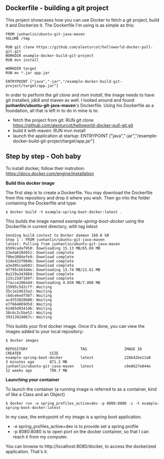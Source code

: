 Dockerfile - building a git project
-------------------
This project showcases how you can use Docker to fetch a git project, build it and Dockerize it. The Dockerfile I'm using is as simple as this:
```
FROM junhanlin/ubuntu-git-java-maven
VOLUME /tmp

RUN git clone https://github.com/alexturcot/helloworld-docker-pull-git.git
WORKDIR example-docker-build-git-project
RUN mvn install

WORKDIR target
RUN mv *.jar app.jar

ENTRYPOINT ["java","-jar","/example-docker-build-git-project/target/app.jar"]
````


In order to perform the *git clone* and *mvn install*, the image needs to have git installed, jdk8 and maven as well. I looked around and found **junhanlin/ubuntu-git-java-maven**'s Dockerfile. Using his Dockerfile as a foundation, all that is left in to do in mine is to:

* fetch the project from git: RUN git clone https://github.com/alexturcot/helloworld-docker-pull-git.git
* build it with maven: RUN mvn install
* launch the application at startup: ENTRYPOINT ["java","-jar","/example-docker-build-git-project/target/app.jar"]


Step by step - Ooh baby
-------------------

To install docker, follow their instrution: https://docs.docker.com/engine/installation

**Build this docker image**

The first step is to create a Dockerfile. You may download the Dockerfile from this repository and drop it where you wish.
Then go into the folder containing the Dockerfile and type:

    $ docker build -t example-spring-boot-docker:latest .

This builds the image named *example-spring-boot-docker* using the Dockerfile in current directory, with tag *latest*.

```
Sending build context to Docker daemon 160.8 kB
Step 1 : FROM junhanlin/ubuntu-git-java-maven
latest: Pulling from junhanlin/ubuntu-git-java-maven
6599cadaf950: Downloading 15.13 MB/65.69 MB
23eda618d451: Download complete
f0be3084efe9: Download complete
52de432f084b: Download complete
a3ed95caeb02: Download complete
df795cb63d4e: Downloading 13.74 MB/21.61 MB
8a129a343884: Download complete
125c23d71697: Download complete
f7acce206ed4: Downloading 4.658 MB/7.008 MB
15995c5d2cff: Waiting
35c1e24633a2: Waiting
cbdce6edf507: Waiting
ac4553028b08: Waiting
e7f664869d5d: Waiting
62465d934146: Waiting
38c6c2c5be52: Waiting
39313924067c: Waiting
```

This builds your first docker image.
Once it's done, you can view the images added to your local repository:

    $ docker images

```
REPOSITORY                        TAG                 IMAGE ID            CREATED             SIZE
example-spring-boot-docker        latest              226b42be11a0        3 minutes ago       871.2 MB
junhanlin/ubuntu-git-java-maven   latest              c0e8627e844e        12 weeks ago        790.7 MB
```

**Launching your container**

To launch the container (a running image is referred to as a container, kind of like a Class and an Object)

    $ docker run -e spring_profiles_active=dev -p 8080:8080 -i -t example-spring-boot-docker:latest

In my case, the entrypoint of my image is a spring boot application.
* -e spring_profiles_active=dev  is to provide set a spring profile
* -p 8080:8080 is to open port on the docker container, so that I can reach it from my computer.

You can browse to http://localhost:8080/docker, to access the dockerized application. That's it.
